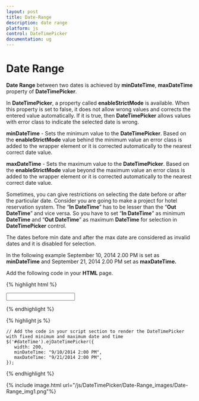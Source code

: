 ```yaml
---
layout: post
title: Date-Range
description: date range
platform: js
control: DateTimePicker
documentation: ug
---
```


# Date Range

**Date Range** between two dates is achieved by **minDateTime**, **maxDateTime** property of **DateTimePicker**.

In **DateTimePicker**, a property called **enableStrictMode** is available. When this property is set to false, it does not allow wrong values and corrects the entered value automatically. If it is true, then **DateTimePicker** allows values with error class to indicate the selected date is wrong.

**minDateTime** - Sets the minimum value to the **DateTimePicker**. Based on the **enableStrictMode** value behind the minimum value an error class is added to the wrapper element or it is corrected automatically to the nearest correct date value.

**maxDateTime** - Sets the maximum value to the **DateTimePicker**. Based on the **enableStrictMode** value beyond the maximum value an error class is added to the wrapper element or it is corrected automatically to the nearest correct date value.

Sometimes, you can give restrictions on selecting the date before or after the particular date. Consider you are going to make a project for hotel reservation system. The “**In DateTime**” has to be lesser than the “**Out DateTime**” and vice versa. So you have to set “**In DateTime**” as minimum **DateTime** and “**Out DateTime**” as maximum **DateTime** for selection in **DateTimePicker** control. 

The dates before min date and after the max date are considered as invalid dates and it is disabled for selection. 

In the following example September 10, 2014 2.00 PM is set as **minDateTime** and September 21, 2014 2.00 PM set as **maxDateTime.**

Add the following code in your **HTML** page.



{% highlight html %}

<div class="control">
   <input type="text" id="dateTime" />
</div>

{% endhighlight %}


{% highlight js %}

    // Add the code in your script section to render the DateTimePicker with fixed minimum and maximum date and time
    $('#dateTime').ejDateTimePicker({
       width: 200,
       minDateTime: "9/10/2014 2:00 PM",
       maxDateTime: "9/21/2014 2:00 PM",
    });

{% endhighlight %}


{% include image.html url="/js/DateTimePicker/Date-Range_images/Date-Range_img1.png"%}

